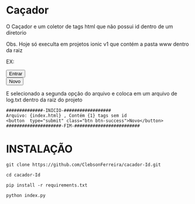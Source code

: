 # Caçador 
O Caçador e um coletor de tags html que não possui id dentro de um diretorio 

Obs. Hoje só execulta em projetos ionic v1 que contém a pasta www dentro da raiz 

EX: 
    <pre>
        <button id="login" type="submit" class="btn btn-success">Entrar</button>
        <button  type="submit" class="btn btn-success">Novo</button>
    </pre>
    E selecionado a segunda opção do arquivo e coloca em um arquivo de log.txt dentro da raiz do projeto 

    ##############-INICIO-##################
    Arquivo: {index.html} , Contém {1} tags sem id 
    <button  type="submit" class="btn btn-success">Novo</button>
    #####################-FIM-#########################


# INSTALAÇÃO

    git clone https://github.com/ClebsonFerreira/cacador-Id.git

    cd cacador-Id 

    pip install -r requirements.txt

    python index.py
